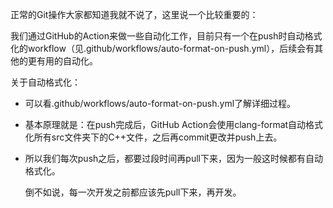 正常的Git操作大家都知道我就不说了，这里说一个比较重要的：

我们通过GitHub的Action来做一些自动化工作，目前只有一个在push时自动格式化的workflow（见.github/workflows/auto-format-on-push.yml），后续会有其他的更有用的自动化。



关于自动格式化：

* 可以看.github/workflows/auto-format-on-push.yml了解详细过程。

* 基本原理就是：在push完成后，GitHub Action会使用clang-format自动格式化所有src文件夹下的C++文件，之后再commit更改并push上去。

* 所以我们每次push之后，都要过段时间再pull下来，因为一般这时候都有自动格式化。

  倒不如说，每一次开发之前都应该先pull下来，再开发。
